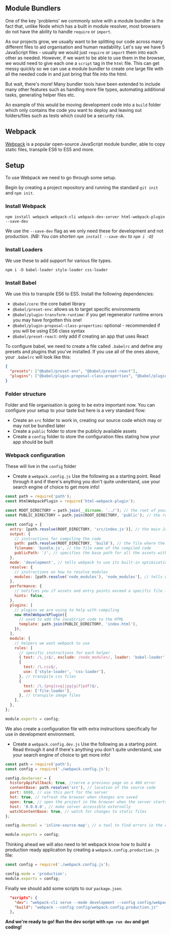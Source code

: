## Module Bundlers

One of the key 'problems' we commonly solve with a module bundler is the fact that, unlike Node which has a built in module resolver, most browsers do not have the ability to handle `require` or `import`.

As our projects grow, we usually want to be splitting our code across many different files to aid organisation and human readability. Let's say we have 5 JavaScript files - usually we would just `require` or `import` them into each other as needed. However, if we want to be able to use them in the browser, we would need to give each one a `script` tag in the `html` file. This can get messy quickly so we can use a module bundler to create one large file with all the needed code in and just bring that file into the html.

But wait, there's more! Many bundler tools have been extended to include many other features such as handling more file types, automating additional tasks, generating helper files etc.

An example of this would be moving development code into a `build` folder which only contains the code you want to deploy and leaving out folders/files such as tests which could be a security risk.

## Webpack

[Webpack](https://webpack.js.org/) is a popular open-source JavaScript module bundler, able to copy static files, transpile ES6 to ES5 and more.

## Setup

To use Webpack we need to go through some setup.

Begin by creating a project repository and running the standard `git init` and `npm init`.

### Install Webpack
`npm install webpack webpack-cli webpack-dev-server html-webpack-plugin --save-dev`

We use the `--save-dev` flag as we only need these for development and not production. _(NB: You can shorten `npm install --save-dev` to `npm i -D`)_

### Install Loaders
We use these to add support for various file types.

`npm i -D babel-loader style-loader css-loader`

### Install Babel

We use this to transpile ES6 to ES5. Install the following dependencies:
- `@babel/core`: the core babel library 
- `@babel/preset-env`: allows us to target specific environments
- `@babel/plugin-transform-runtime`: if you get regenerator runtime errors you may have forgotten this one!
- `@babel/plugin-proposal-class-properties`: optional - recommended if you will be using ES6 class syntax
- `@babel/preset-react`: only add if creating an app that uses React

To configure babel, we need to create a file called `.babelrc` and define any presets and plugins that you've installed. If you use all of the ones above, your `.babelrc` will look like this: 

```json
{
  "presets": ["@babel/preset-env", "@babel/preset-react"],
  "plugins": ["@babel/plugin-proposal-class-properties", "@babel/plugin-transform-runtime"]
}
```

### Folder structure
Folder and file organisation is going to be extra important now. You can configure your setup to your taste but here is a very standard flow:
- Create an `src` folder to work in, creating our source code which may or may not be bundled later
- Create a `public` folder to store the publicly available assets
- Create a `config` folder to store the configuration files stating how your app should be built

### Webpack configuration
These will live in the `config` folder

- Create a `webpack.config.js`
Use the following as a starting point. Read through it and if there's anything you don't quite understand, use your search engine of choice to get more info!
```js
const path = require('path');
const HtmlWebpackPlugin = require('html-webpack-plugin');

const ROOT_DIRECTORY = path.join(__dirname, '../'); // the root of your project
const PUBLIC_DIRECTORY = path.join(ROOT_DIRECTORY, 'public'); // the root of the frontend, i.e. html file

const config = {
  entry: [path.resolve(ROOT_DIRECTORY, 'src/index.js')], // the main JavaScript file of the project
  output: {
    // instructions for compiling the code
    path: path.resolve(ROOT_DIRECTORY, 'build'), // the file where the compiled code should go
    filename: 'bundle.js', // the file name of the compiled code
    publicPath: '/', // specifies the base path for all the assets within your application.
  },
  mode: 'development', // tells webpack to use its built-in optimisations according to the mode
  resolve: {
    // instructions on how to resolve modules
    modules: [path.resolve('node_modules'), 'node_modules'], // tells webpack where to look for node_modules
  },
  performance: {
    // notifies you if assets and entry points exceed a specific file limit
    hints: false,
  },
  plugins: [
    // plugins we are using to help with compiling
    new HtmlWebpackPlugin({
      // used to add the JavaScript code to the HTML
      template: path.join(PUBLIC_DIRECTORY, 'index.html'),
    }),
  ],
  module: {
    // helpers we want webpack to use
    rules: [
      // specific instructions for each helper
      { test: /\.js$/, exclude: /node_modules/, loader: 'babel-loader' }, // transpile JavaScript files
      {
        test: /\.css$/,
        use: ['style-loader', 'css-loader'],
      }, // transpile css files
      {
        test: /\.(png|svg|jpg|gif|pdf)$/,
        use: ['file-loader'],
      }, // transpile image files
    ],
  },
};

module.exports = config;
```

We also create a configuration file with extra instructions specifically for use in development environment.

- Create a `webpack.config.dev.js`
Use the following as a starting point. Read through it and if there's anything you don't quite understand, use your search engine of choice to get more info!

```js
const path = require('path');
const config = require('./webpack.config.js');

config.devServer = {
  historyApiFallback: true, //serve a previous page on a 404 error
  contentBase: path.resolve('src'), // location of the source code
  port: 8080, // use this port for the server
  hot: true, // refresh the browser when changes are saved
  open: true, // open the project in the browser when the server starts
  host: '0.0.0.0', // make server accessible externally
  watchContentBase: true, // watch for changes to static files
};

config.devtool = 'inline-source-map'; // a tool to find errors in the compiled code, but show them against the source code for easier debugging

module.exports = config;
```

Thinking ahead we will also need to let webpack know how to build a production ready application by creating a `webpack.config.production.js` file:

```js
const config = require('./webpack.config.js');

config.mode = 'production';
module.exports = config;
```

Finally we should add some scripts to our `package.json`.

```json
  "scripts": {
    "dev": "webpack-cli serve --mode development --config config/webpack.config.dev.js",
    "build": "webpack --config config/webpack.config.production.js"
  },
```

**And we're ready to go! Run the dev script with `npm run dev` and get coding!**
